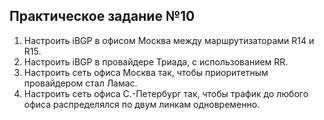 ## Практическое задание №10

1. Настроить iBGP в офисом Москва между маршрутизаторами R14 и R15.
2. Настроить iBGP в провайдере Триада, с использованием RR.
3. Настроить сеть офиса Москва так, чтобы приоритетным провайдером стал Ламас.
4. Настроить сеть офиса С.-Петербург так, чтобы трафик до любого офиса распределялся по двум линкам одновременно.


